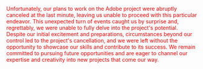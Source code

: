 <span style="color:red">Unfortunately, our plans to work on the Adobe project were abruptly canceled at the last minute, leaving us unable to proceed with this particular endeavor. This unexpected turn of events caught us by surprise and, regrettably, we were unable to fully delve into the project's potential. Despite our initial excitement and preparations, circumstances beyond our control led to the project's cancellation, and we were left without the opportunity to showcase our skills and contribute to its success. We remain committed to pursuing future opportunities and are eager to channel our expertise and creativity into new projects that come our way.</span>
